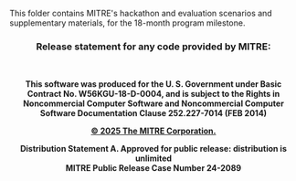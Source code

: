 This folder contains MITRE's hackathon and evaluation scenarios and supplementary materials, for the 18-month program milestone.

<h3 align=center>Release statement for any code provided by MITRE:</h3>
<br>

<p align=center>
<b>
This software was produced for the U. S. Government
under Basic Contract No. W56KGU-18-D-0004, and is
subject to the Rights in Noncommercial Computer Software
and Noncommercial Computer Software Documentation
Clause 252.227-7014 (FEB 2014)
  
<p align=center>
<ins>&copy; 2025 The MITRE Corporation.</ins>

<p align=center>
Distribution Statement A.  Approved for public release: distribution is unlimited <br>
MITRE Public Release Case Number 24-2089
</b>
</p>
